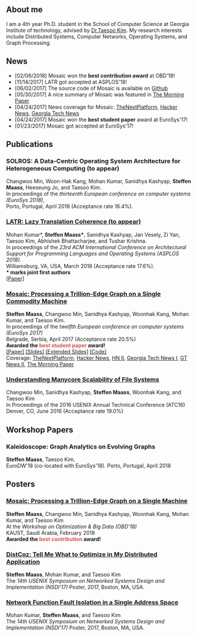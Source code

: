 ## About me

I am a 4th year Ph.D. student in the School of Computer Science at Georgia Institute of
technology, advised by [Dr.Taesoo Kim](https://taesoo.gtisc.gatech.edu/).
My research interests include Distributed Systems, Computer Networks, Operating
Systems, and Graph Processing.

## News

* [02/06/2018] Mosaic won the **best contribution award** at OBD'18\!
* [11/14/2017] LATR got accepted at ASPLOS'18\!
* [06/02/2017] The source code of Mosaic is available on [Github](https://github.com/sslab-gatech/mosaic/)
* [05/30/2017] A nice summary of Mosaic was featured in [The Morning Paper](https://blog.acolyer.org/2017/05/30/mosaic-processing-a-trillion-edge-graph-on-a-single-machine/)
* [04/24/2017] News coverage for Mosaic: [TheNextPlatform](https://www.nextplatform.com/2017/04/27/trillion-edge-graph-single-commodity-node/), [Hacker News](https://news.ycombinator.com/item?id=14218231), [Georgia Tech News](http://www.cc.gatech.edu/news/591078/work-speed-graph-processing-earns-best-student-paper-award)
* [04/24/2017] Mosaic won the **best student paper** award at EuroSys'17\!
* [01/23/2017] Mosaic got accepted at EuroSys'17\!

## Publications

### SOLROS: A Data-Centric Operating System Architecture for Heterogeneous Computing (to appear)
Changwoo Min, Woon-Hak Kang, Mohan Kumar, Sanidhya Kashyap, **Steffen Maass**, Heeseung Jo, and Taesoo Kim.<br />
In proceedings of the _thirteenth European conference on computer systems (EuroSys 2018)_, <br />
Porto, Portugal, April 2018 (Acceptance rate 16.4%).<br />

### [LATR: Lazy Translation Coherence (to appear)](./data/latr-asplos18.pdf)
Mohan Kumar\*, **Steffen Maass\***, Sanidhya Kashyap, Jan Vesely, Zi Yan, Taesoo Kim, Abhishek Bhattacharjee, and Tushar Krishna.<br />
In proceedings of the _23rd ACM International Conference on Architectural Support for Programming Languages and Operating Systems (ASPLOS 2018)_.<br />
Williamsburg, VA, USA, March 2018 (Acceptance rate 17.6%).<br />
**\* marks joint first authors**<br />
[\[Paper\]](./data/latr-asplos18.pdf)

### [Mosaic: Processing a Trillion-Edge Graph on a Single Commodity Machine](./data/mosaic-eurosys17.pdf)
**Steffen Maass**, Changwoo Min, Sanidhya Kashyap, Woonhak Kang, Mohan Kumar, and Taesoo Kim.<br />
In proceedings of the _twelfth European conference on computer systems (EuroSys 2017)_<br />
Belgrade, Serbia, April 2017 (Acceptance rate 20.5%)<br />
**Awarded the <span style="color: #d9534f;">best student paper</span> award\!** <br />
[\[Paper\]](http://dl.acm.org/authorize?N38846)
[\[Slides\]](./data/mosaic-talk-eurosys17.pdf)
[\[Extended Slides\]](./data/mosaic-talk-extended.pdf)
[\[Code\]](https://github.com/sslab-gatech/mosaic/)<br />
Coverage: 
[TheNextPlatform](https://www.nextplatform.com/2017/04/27/trillion-edge-graph-single-commodity-node/),
[Hacker News](https://news.ycombinator.com/item?id=14218231),
[HN II](https://news.ycombinator.com/item?id=14443398),
[Georgia Tech News I](http://www.cc.gatech.edu/news/591078/work-speed-graph-processing-earns-best-student-paper-award),
[GT News II](http://www.cc.gatech.edu/news/591162/trillion-edge-graph-single-accelerated-node),
[The Morning Paper](https://blog.acolyer.org/2017/05/30/mosaic-processing-a-trillion-edge-graph-on-a-single-machine/)

### [Understanding Manycore Scalability of File Systems](./data/fxmark-atc16.pdf)
Changwoo Min, Sanidhya Kashyap, **Steffen Maass**, Woonhak Kang, and Taesoo Kim<br />
In Proceedings of the 2016 USENIX Annual Technical Conference (ATC16)<br />
Denver, CO, June 2016 (Acceptance rate 19.0%)

## Workshop Papers

### Kaleidoscope: Graph Analytics on Evolving Graphs
**Steffen Maass**, Taesoo Kim.<br />
EuroDW'18 (co-located with EuroSys'18). Porto, Portugal, April 2018

## Posters

### [Mosaic: Processing a Trillion-Edge Graph on a Single Machine](./data/mosaic-poster-obd18.pdf)
**Steffen Maass**, Changwoo Min, Sanidhya Kashyap, Woonhak Kang, Mohan Kumar, and Taesoo Kim<br />
At the _Workshop on Optimization & Big Data (OBD'18)_<br />
KAUST, Saudi Arabia, February 2018<br />
**Awarded the <span style="color: #d9534f;">best contribution</span> award\!** <br />

### [DistCoz: Tell Me What to Optimize in My Distributed Application](./data/dist-coz-poster-nsdi17.pdf)
**Steffen Maass**, Mohan Kumar, and Taesoo Kim<br />
The _14th USENIX Symposium on Networked Systems Design and Implementation (NSDI'17)_ Poster, 2017, Boston, MA, USA.<br />

### [Network Function Fault Isolation in a Single Address Space](./data/nfv-fault-poster-nsdi17.pdf)
Mohan Kumar, **Steffen Maass**, and Taesoo Kim<br />
The _14th USENIX Symposium on Networked Systems Design and Implementation (NSDI'17)_ Poster, 2017, Boston, MA, USA.<br />
